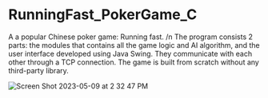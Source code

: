 # RunningFast_PokerGame_C

A a popular Chinese poker game: Running fast. /n
The program consists 2 parts: the modules that contains all the game logic and AI algorithm, and the user interface developed using Java Swing. They communicate with each other through a TCP connection. The game is built from scratch without any third-party library.

![Screen Shot 2023-05-09 at 2 32 47 PM](https://github.com/btbbtzhang/RunningFast_PokerGame_C/assets/34163897/61c2a141-c6e7-4bd9-8db3-dd18c5e61b00)
